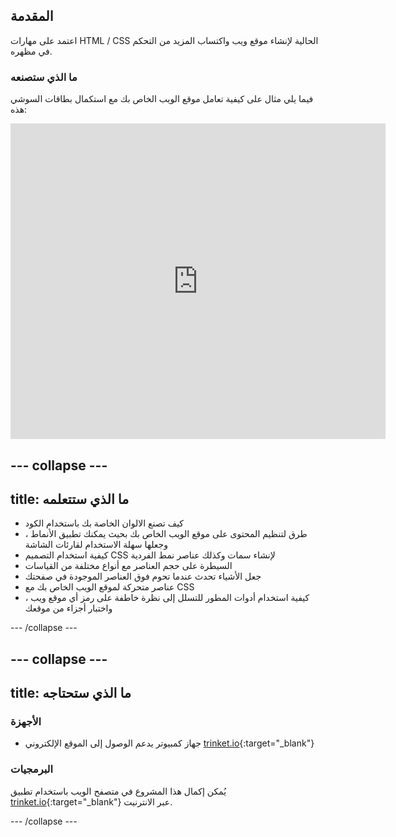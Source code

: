 ## المقدمة

اعتمد على مهارات HTML / CSS الحالية لإنشاء موقع ويب واكتساب المزيد من التحكم في مظهره.

### ما الذي ستصنعه

فيما يلي مثال على كيفية تعامل موقع الويب الخاص بك مع استكمال بطاقات السوشي هذه:

<div class="trinket">
  <iframe src="https://trinket.io/embed/html/0e7f7e6713?outputOnly=true&start=result" width="600" height="505" frameborder="0" marginwidth="0" marginheight="0" allowfullscreen>
  </iframe>
</div>

## \--- collapse \---

## title: ما الذي ستتعلمه

+ كيف تصنع الالوان الخاصة بك باستخدام الكود
+ طرق لتنظيم المحتوى على موقع الويب الخاص بك بحيث يمكنك تطبيق الأنماط ، وجعلها سهلة الاستخدام لقارئات الشاشة
+ كيفية استخدام التصميم CSS لإنشاء سمات وكذلك عناصر نمط الفردية
+ السيطرة على حجم العناصر مع أنواع مختلفة من القياسات
+ جعل الأشياء تحدث عندما تحوم فوق العناصر الموجودة في صفحتك
+ عناصر متحركة لموقع الويب الخاص بك مع CSS
+ كيفية استخدام أدوات المطور للتسلل إلى نظرة خاطفة على رمز أي موقع ويب ، واختبار أجزاء من موقعك

\--- /collapse \---

## \--- collapse \---

## title: ما الذي ستحتاجه

### الأجهزة

+ جهاز كمبيوتر يدعم الوصول إلى الموقع الإلكتروني [trinket.io](https://trinket.io){:target="_blank"}

### البرمجيات

يُمكن إكمال هذا المشروع في متصفح الويب باستخدام تطبيق [trinket.io](https://trinket.io){:target="_blank"} عبر الانترنيت.

\--- /collapse \---